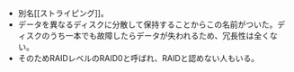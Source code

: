 - 別名[[ストライピング]]。
- データを異なるディスクに分散して保持することからこの名前がついた。ディスクのうち一本でも故障したらデータが失われるため、冗長性は全くない。
- そのためRAIDレベルのRAID0と呼ばれ、RAIDと認めない人もいる。
